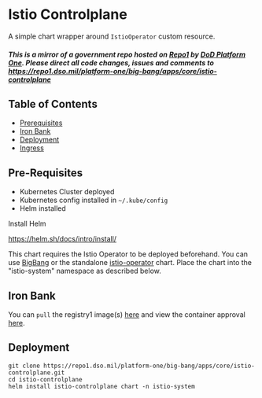 # Istio Controlplane

A simple chart wrapper around `IstioOperator` custom resource.

#### _This is a mirror of a government repo hosted on [Repo1](https://repo1.dso.mil/) by [DoD Platform One](http://p1.dso.mil/).  Please direct all code changes, issues and comments to https://repo1.dso.mil/platform-one/big-bang/apps/core/istio-controlplane_

## Table of Contents

- [Prerequisites](#pre-requisites)
- [Iron Bank](#iron-bank-istio-controlplane)
- [Deployment](#deploy-istio-controlplane)
- [Ingress](./docs/ingress.md)

## Pre-Requisites

- Kubernetes Cluster deployed
- Kubernetes config installed in `~/.kube/config`
- Helm installed

Install Helm

https://helm.sh/docs/intro/install/

This chart requires the Istio Operator to be deployed beforehand.  You can use [BigBang]() or the standalone [istio-operator](https://repo1.dso.mil/platform-one/big-bang/apps/core/istio-operator) chart. Place the chart into the "istio-system" namespace as described below.

## Iron Bank

You can `pull` the registry1 image(s) [here](https://registry1.dso.mil/harbor/projects/3/repositories/opensource%2Fistio-1.8%2Fpilot-1.8) and view the container approval [here](https://ironbank.dso.mil/ironbank/repomap/opensource/istio-1.8).

## Deployment

```shell
git clone https://repo1.dso.mil/platform-one/big-bang/apps/core/istio-controlplane.git
cd istio-controlplane
helm install istio-controlplane chart -n istio-system
```

